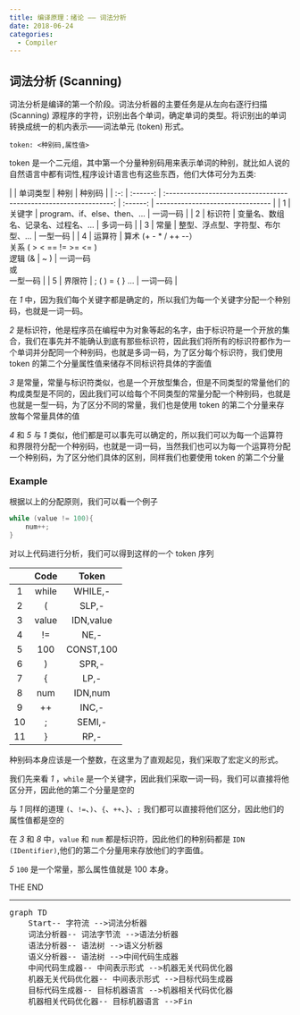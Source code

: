 ```yaml
---
title: 编译原理：绪论 —— 词法分析
date: 2018-06-24
categories:
  - Compiler
---
```


## 词法分析 (Scanning)

词法分析是编译的第一个阶段。词法分析器的主要任务是从左向右逐行扫描 (Scanning) 源程序的字符，识别出各个单词，确定单词的类型。将识别出的单词转换成统一的机内表示——词法单元 (token) 形式。

```
token: <种别码,属性值>
```

token 是一个二元组，其中第一个分量种别码用来表示单词的种别，就比如人说的自然语言中都有词性,程序设计语言也有这些东西，他们大体可分为五类:

|     | 单词类型 |                               种别                                |  种别码  |
| :-: | :------: | :---------------------------------------------------------------: | :------: | -------------------------------- |
|  1  |  关键字  |                   program、if、else、then、...                    | 一词一码 |
|  2  |  标识符  |                变量名、数组名、记录名、过程名、...                | 多词一码 |
|  3  |   常量   |                 整型、浮点型、字符型、布尔型、...                 | 一型一码 |
|  4  |  运算符  | 算术 (+ - \* / ++ --）</br>关系 ( > < == != >= <= ) </br> 逻辑 (& |   ~ )    | 一词一码 </br> 或 </br> 一型一码 |
|  5  |  界限符  |                          ; ( ) = { } ...                          | 一词一码 |

在 _1_ 中，因为我们每个关键字都是确定的，所以我们为每一个关键字分配一个种别码，也就是一词一码。

_2_ 是标识符，他是程序员在编程中为对象等起的名字，由于标识符是一个开放的集合，我们在事先并不能确认到底有那些标识符，因此我们将所有的标识符都作为一个单词并分配同一个种别码，也就是多词一码，为了区分每个标识符，我们使用 token 的第二个分量属性值来储存不同标识符具体的字面值

_3_ 是常量，常量与标识符类似，也是一个开放型集合，但是不同类型的常量他们的构成类型是不同的，因此我们可以给每个不同类型的常量分配一个种别码，也就是也就是一型一码，为了区分不同的常量，我们也是使用 token 的第二个分量来存放每个常量具体的值

_4_ 和 _5_ 与 _1_ 类似，他们都是可以事先可以确定的，所以我们可以为每一个运算符和界限符分配一个种别码，也就是一词一码，当然我们也可以为每一个运算符分配一个种别码，为了区分他们具体的区别，同样我们也要使用 token 的第二个分量

### Example

根据以上的分配原则，我们可以看一个例子

```cpp
while (value != 100){
    num++;
}
```

对以上代码进行分析，我们可以得到这样的一个 token 序列

|     | Code  |   Token   |
| :-: | :---: | :-------: |
|  1  | while |  WHILE,-  |
|  2  |   (   |   SLP,-   |
|  3  | value | IDN,value |
|  4  |  !=   |   NE,-    |
|  5  |  100  | CONST,100 |
|  6  |   )   |   SPR,-   |
|  7  |   {   |   LP,-    |
|  8  |  num  |  IDN,num  |
|  9  |  ++   |   INC,-   |
| 10  |   ;   |  SEMI,-   |
| 11  |   }   |   RP,-    |

种别码本身应该是一个整数，在这里为了直观起见，我们采取了宏定义的形式。

我们先来看 _1_ ，`while` 是一个关键字，因此我们采取一词一码，我们可以直接将他区分开，因此他的第二个分量是空的

与 _1_ 同样的道理 `(`、`!=`、`)`、`{`、`++`、`}`、`;` 我们都可以直接将他们区分，因此他们的属性值都是空的

在 _3_ 和 _8_ 中，`value` 和 `num` 都是标识符，因此他们的种别码都是 `IDN (IDentifier)`,他们的第二个分量用来存放他们的字面值。

_5_ `100` 是一个常量，那么属性值就是 100 本身。

THE END

---

<pre class="mermaid">
graph TD
    Start-- 字符流 -->词法分析器
    词法分析器-- 词法字节流 -->语法分析器
    语法分析器-- 语法树 -->语义分析器
    语义分析器-- 语法树 -->中间代码生成器
    中间代码生成器-- 中间表示形式 -->机器无关代码优化器
    机器无关代码优化器-- 中间表示形式 -->目标代码生成器
    目标代码生成器-- 目标机器语言 -->机器相关代码优化器
    机器相关代码优化器-- 目标机器语言 -->Fin
</pre>
